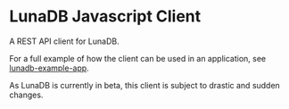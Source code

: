 # LunaDB Javascript Client

A REST API client for LunaDB.

For a full example of how the client can be used in an application, see [lunadb-example-app](https://github.com/lunadb-io/lunadb-example-app).

As LunaDB is currently in beta, this client is subject to drastic and sudden changes.
